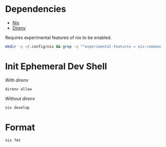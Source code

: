 # Dependencies
- [Nix](https://nixos.org/nix/)
- [Direnv](https://direnv.net/)

Requires experimental features of nix to be enabled.

```bash
mkdir -p ~/.config/nix && grep -q "^experimental-features = nix-command flakes$" ~/.config/nix/nix.conf || echo "experimental-features = nix-command flakes" >> ~/.config/nix/nix.conf
```

# Init Ephemeral Dev Shell
_With direnv_
```bash
direnv allow
```
_Without direnv_
```bash
nix develop
```

# Format
```bash
nix fmt
```
